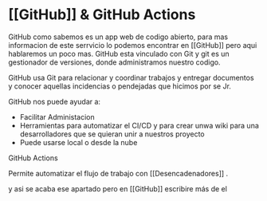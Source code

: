 # [[GitHub]] & GitHub Actions

GitHub como sabemos es un app web de codigo abierto, para mas informacion de este serrvicio lo podemos encontrar en [[GitHub]] pero aqui hablaremos un poco mas. GitHub esta vinculado con Git y git es un gestionador de versiones, donde administramos nuestro codigo.  

GitHub usa Git para relacionar y coordinar trabajos y entregar documentos y conocer aquellas incidencias o pendejadas que hicimos por se Jr.

GitHub nos puede ayudar a:

- Facilitar Administacion
- Herramientas para automatizar el CI/CD y para crear unwa wiki para una desarrolladores que se quieran unir a nuestros proyecto
- Puede usarse local o desde la nube 

GitHub Actions

Permite automatizar el flujo de trabajo con [[Desencadenadores]]
.

y asi se acaba ese apartado pero en [[GitHub]] escribire más de el